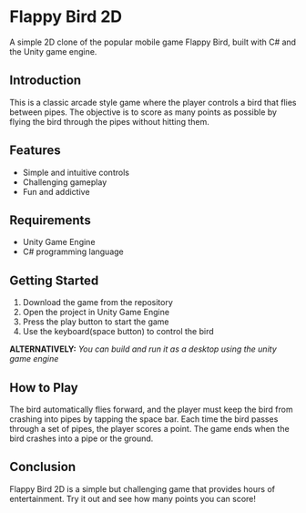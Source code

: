 # Flappy Bird 2D
A simple 2D clone of the popular mobile game Flappy Bird, built with C# and the Unity game engine.

## Introduction
This is a classic arcade style game where the player controls a bird that flies between pipes. The objective is to score as many points as possible by flying the bird through the pipes without hitting them.

## Features
- Simple and intuitive controls
- Challenging gameplay
- Fun and addictive

## Requirements
- Unity Game Engine
- C# programming language

## Getting Started
1. Download the game from the repository
2. Open the project in Unity Game Engine
3. Press the play button to start the game
4. Use the keyboard(space button) to control the bird

**ALTERNATIVELY:** _You can build and run it as a desktop using the unity game engine_

## How to Play
The bird automatically flies forward, and the player must keep the bird from crashing into pipes by tapping the space bar. Each time the bird passes through a set of pipes, the player scores a point. The game ends when the bird crashes into a pipe or the ground.

## Conclusion
Flappy Bird 2D is a simple but challenging game that provides hours of entertainment. Try it out and see how many points you can score!

